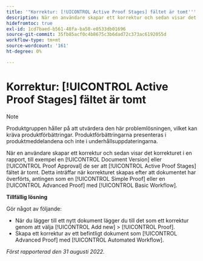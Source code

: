 ```yaml
---
title: '"Korrektur: [!UICONTROL Active Proof Stages] fältet är tomt'''
description: När en användare skapar ett korrektur och sedan visar det korrekturet i en rapport, till exempel en [!UICONTROL Document Version] eller [!UICONTROL Proof Approval] de ser att [!UICONTROL Active Proof Stages] fältet är tomt. Detta inträffar när korrekturet skapas efter att dokumentet har överförts, antingen som en [!UICONTROL Simple Proof] eller en [!UICONTROL Advanced Proof] med [!UICONTROL Basic Workflow].
hidefromtoc: true
exl-id: 1cd7baed-b561-48fa-ba58-e0533db01696
source-git-commit: 35fb85acf0c4b8675c3b6dad72c373ac6192055d
workflow-type: tm+mt
source-wordcount: '161'
ht-degree: 0%

---
```


# Korrektur: [!UICONTROL Active Proof Stages] fältet är tomt

<!--Requested article. This Known Issue is on the TOC for both Workfront and Workfront Proof.-->

>[!NOTE]
>
>Produktgruppen håller på att utvärdera den här problemlösningen, vilket kan kräva produktförbättringar. Produktförbättringarna presenteras i produktmeddelandena och inte i underhållsuppdateringarna.

När en användare skapar ett korrektur och sedan visar det korrekturet i en rapport, till exempel en [!UICONTROL Document Version] eller [!UICONTROL Proof Approval] de ser att [!UICONTROL Active Proof Stages] fältet är tomt. Detta inträffar när korrekturet skapas efter att dokumentet har överförts, antingen som en [!UICONTROL Simple Proof] eller en [!UICONTROL Advanced Proof] med [!UICONTROL Basic Workflow].

**Tillfällig lösning**

Gör något av följande:

* När du lägger till ett nytt dokument lägger du till det som ett korrektur genom att välja [!UICONTROL Add new] > [!UICONTROL Proof].
* Skapa ett korrektur av ett befintligt dokument som [!UICONTROL Advanced Proof] med [!UICONTROL Automated Workflow].

_Först rapporterad den 31 augusti 2022._
